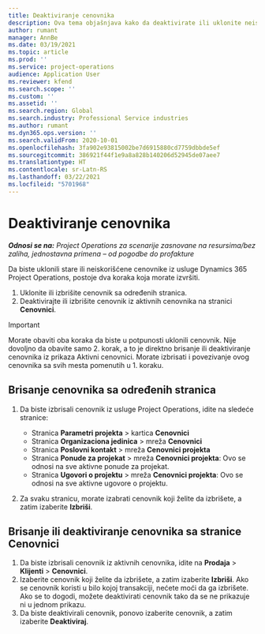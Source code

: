 ```yaml
---
title: Deaktiviranje cenovnika
description: Ova tema objašnjava kako da deaktivirate ili uklonite neiskorišćene ili stare cenovnike.
author: rumant
manager: AnnBe
ms.date: 03/19/2021
ms.topic: article
ms.prod: ''
ms.service: project-operations
audience: Application User
ms.reviewer: kfend
ms.search.scope: ''
ms.custom: ''
ms.assetid: ''
ms.search.region: Global
ms.search.industry: Professional Service industries
ms.author: rumant
ms.dyn365.ops.version: ''
ms.search.validFrom: 2020-10-01
ms.openlocfilehash: 3fa902e93815002be7d6915880cd7759dbbde5ef
ms.sourcegitcommit: 386921f44f1e9a8a828b140206d52945de07aee7
ms.translationtype: HT
ms.contentlocale: sr-Latn-RS
ms.lasthandoff: 03/22/2021
ms.locfileid: "5701968"
---
```

# <a name="deactivate-price-lists"></a>Deaktiviranje cenovnika 

_**Odnosi se na:** Project Operations za scenarije zasnovane na resursima/bez zaliha, jednostavna primena – od pogodbe do profakture_

Da biste uklonili stare ili neiskorišćene cenovnike iz usluge Dynamics 365 Project Operations, postoje dva koraka koja morate izvršiti. 

1. Uklonite ili izbrišite cenovnik sa određenih stranica.
2. Deaktivirajte ili izbrišite cenovnik iz aktivnih cenovnika na stranici **Cenovnici**.

>[!IMPORTANT]
> Morate obaviti oba koraka da biste u potpunosti uklonili cenovnik. Nije dovoljno da obavite samo 2. korak, a to je direktno brisanje ili deaktiviranje cenovnika iz prikaza Aktivni cenovnici. Morate izbrisati i povezivanje ovog cenovnika sa svih mesta pomenutih u 1. koraku.

## <a name="delete-the-price-list-from-specific-pages"></a>Brisanje cenovnika sa određenih stranica
1. Da biste izbrisali cenovnik iz usluge Project Operations, idite na sledeće stranice:  

      - Stranica **Parametri projekta** > kartica **Cenovnici**
      - Stranica **Organizaciona jedinica** > mreža **Cenovnici**
      - Stranica **Poslovni kontakt** > mreža **Cenovnici projekta**
      - Stranica **Ponude za projekat** > mreža **Cenovnici projekta**: Ovo se odnosi na sve aktivne ponude za projekat.
      - Stranica **Ugovori o projektu** > mreža **Cenovnici projekta**: Ovo se odnosi na sve aktivne ugovore o projektu.

 2. Za svaku stranicu, morate izabrati cenovnik koji želite da izbrišete, a zatim izaberite **Izbriši**. 
 
## <a name="delete-or-deactivate-the-price-list-from-the-price-lists-page"></a>Brisanje ili deaktiviranje cenovnika sa stranice Cenovnici
 
1. Da biste izbrisali cenovnik iz aktivnih cenovnika, idite na **Prodaja** > **Klijenti** > **Cenovnici**. 
2. Izaberite cenovnik koji želite da izbrišete, a zatim izaberite **Izbriši**. Ako se cenovnik koristi u bilo kojoj transakciji, nećete moći da ga izbrišete. Ako se to dogodi, možete deaktivirati cenovnik tako da se ne prikazuje ni u jednom prikazu. 
3. Da biste deaktivirali cenovnik, ponovo izaberite cenovnik, a zatim izaberite **Deaktiviraj**.   
